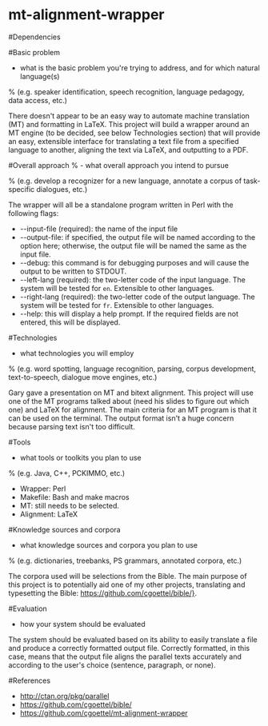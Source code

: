 mt-alignment-wrapper
====================

#Dependencies
<!-- TODO -->

#Basic problem
- what is the basic problem you're trying to address, and for which natural language(s)

% (e.g. speaker identification, speech recognition, language pedagogy, data access, etc.)

There doesn't appear to be an easy way to automate machine translation (MT) and formatting in LaTeX. This project will build a wrapper around an MT engine (to be decided, see below Technologies section) that will provide an easy, extensible interface for translating a text file from a specified language to another, aligning the text via LaTeX, and outputting to a PDF.

#Overall approach
% - what overall approach you intend to pursue 

% (e.g. develop a recognizer for a new language, annotate a corpus of task-specific dialogues, etc.)

The wrapper will all be a standalone program written in Perl with the following flags:

- --input-file (required): the name of the input file
- --output-file: if specified, the output file will be named according to the option here; otherwise, the output file will be named the same as the input file.
- --debug: this command is for debugging purposes and will cause the output to be written to STDOUT.
- --left-lang (required): the two-letter code of the input language. The system will be tested for `en`. Extensible to other languages.
- --right-lang (required): the two-letter code of the output language. The system will be tested for `fr`. Extensible to other languages.
- --help: this will display a help prompt. If the required fields are not entered, this will be displayed.

#Technologies
- what technologies you will employ 

% (e.g. word spotting, language recognition, parsing, corpus development, text-to-speech, dialogue move engines, etc.)

Gary gave a presentation on MT and bitext alignment. This project will use one of the MT programs talked about (need his slides to figure out which one) and LaTeX for alignment. The main criteria for an MT program is that it can be used on the terminal. The output format isn't a huge concern because parsing text isn't too difficult.

#Tools
- what tools or toolkits you plan to use

% (e.g. Java, C++, PCKIMMO, etc.)

- Wrapper: Perl
- Makefile: Bash and make macros
- MT: still needs to be selected.
- Alignment: LaTeX

#Knowledge sources and corpora
- what knowledge sources and corpora you plan to use 

% (e.g. dictionaries, treebanks, PS grammars, annotated corpora, etc.)

The corpora used will be selections from the Bible. The main purpose of this project is to potentially aid one of my other projects, translating and typesetting the Bible: https://github.com/cgoettel/bible/}.

#Evaluation
- how your system should be evaluated

The system should be evaluated based on its ability to easily translate a file and produce a correctly formatted output file. Correctly formatted, in this case, means that the output file aligns the parallel texts accurately and according to the user's choice (sentence, paragraph, or none).

#References
- http://ctan.org/pkg/parallel
- https://github.com/cgoettel/bible/
- https://github.com/cgoettel/mt-alignment-wrapper
